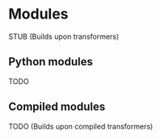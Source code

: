 # Modules

STUB
(Builds upon transformers)

## Python modules

TODO

## Compiled modules

TODO
(Builds upon compiled transformers)